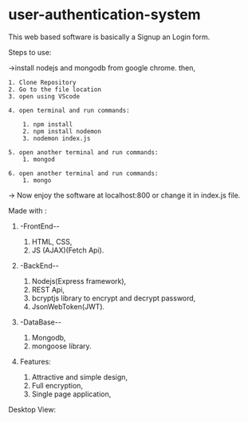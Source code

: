 # user-authentication-system
This web based software is basically a Signup an Login form.

Steps to use:

->install nodejs and mongodb from google chrome.
then,

    1. Clone Repository
    2. Go to the file location
    3. open using VScode

    4. open terminal and run commands:

        1. npm install
        2. npm install nodemon
        3. nodemon index.js
    
    5. open another terminal and run commands:
        1. mongod
    
    6. open another terminal and run commands:
        1. mongo
-> Now enjoy the software at localhost:800 or change it in index.js file.

Made with :
1. -FrontEnd--
    1. HTML, CSS, 
    2. JS (AJAX)(Fetch Api).

2. -BackEnd--
    1. Nodejs(Express framework),
    2. REST Api,
    3. bcryptjs library to encrypt and decrypt password,
    4. JsonWebToken(JWT).

3. -DataBase--
    1. Mongodb,
    2. mongoose library.

4. Features:
    1. Attractive and simple design,
    2. Full encryption,
    3. Single page application,


Desktop View:

